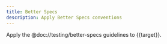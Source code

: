 ```yaml
---
title: Better Specs
description: Apply Better Specs conventions
---
```


Apply the @doc://testing/better-specs guidelines to {{target}}.
